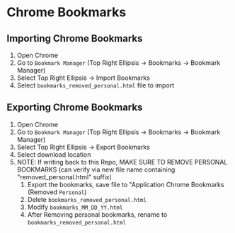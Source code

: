 # Chrome Bookmarks

## Importing Chrome Bookmarks
1. Open Chrome
2. Go to `Bookmark Manager` (Top Right Ellipsis -> Bookmarks -> Bookmark Manager)
3. Select Top Right Ellipsis -> Import Bookmarks
4. Select `bookmarks_removed_personal.html` file to import

## Exporting Chrome Bookmarks
1. Open Chrome
2. Go to `Bookmark Manager` (Top Right Ellipsis -> Bookmarks -> Bookmark Manager)
3. Select Top Right Ellipsis -> Export Bookmarks
4. Select download location
5. NOTE: If writing back to this Repo, MAKE SURE TO REMOVE PERSONAL BOOKMARKS (can verify via new file name containing "removed_personal.html" suffix)
   1. Export the bookmarks, save file to "Application Chrome Bookmarks (Removed `Personal`)
   2. Delete `bookmarks_removed_personal.html`
   3. Modify `bookmarks_MM_DD_YY.html`
   4. After Removing personal bookmarks, rename to `bookmarks_removed_personal.html`
